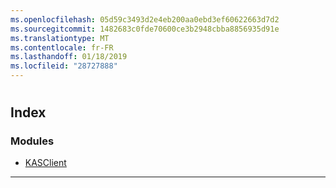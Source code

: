 ```yaml
---
ms.openlocfilehash: 05d59c3493d2e4eb200aa0ebd3ef60622663d7d2
ms.sourcegitcommit: 1482683c0fde70600ce3b2948cbba8856935d91e
ms.translationtype: MT
ms.contentlocale: fr-FR
ms.lasthandoff: 01/18/2019
ms.locfileid: "28727888"
---
```


#  

## <a name="index"></a>Index

### <a name="modules"></a>Modules

* [KASClient](modules/kasclient.md)

---

